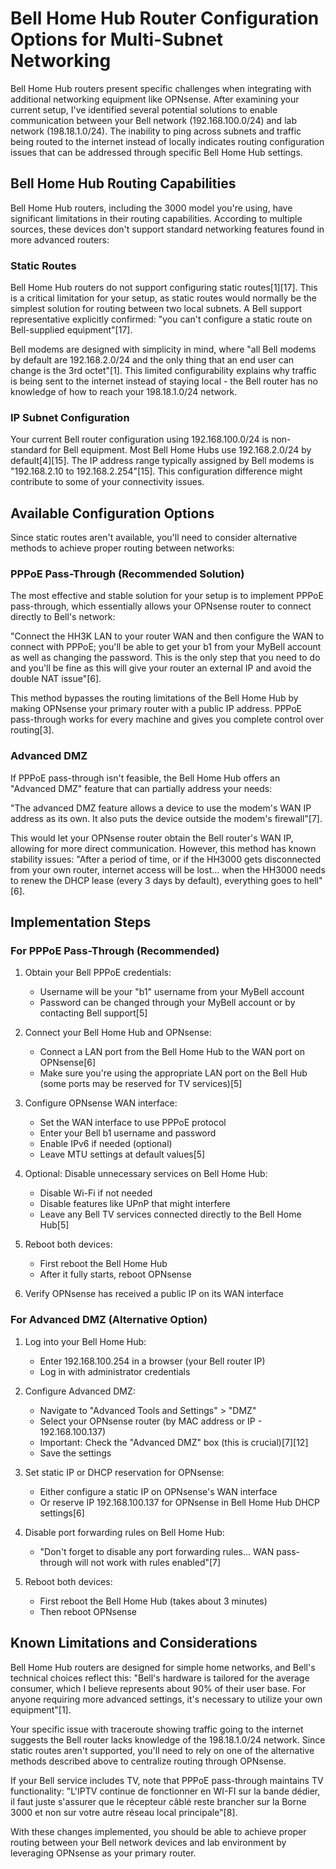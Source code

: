# Bell Home Hub Router Configuration Options for Multi-Subnet Networking

Bell Home Hub routers present specific challenges when integrating with additional networking equipment like OPNsense. After examining your current setup, I've identified several potential solutions to enable communication between your Bell network (192.168.100.0/24) and lab network (198.18.1.0/24). The inability to ping across subnets and traffic being routed to the internet instead of locally indicates routing configuration issues that can be addressed through specific Bell Home Hub settings.

## Bell Home Hub Routing Capabilities

Bell Home Hub routers, including the 3000 model you're using, have significant limitations in their routing capabilities. According to multiple sources, these devices don't support standard networking features found in more advanced routers:

### Static Routes
Bell Home Hub routers do not support configuring static routes[1][17]. This is a critical limitation for your setup, as static routes would normally be the simplest solution for routing between two local subnets. A Bell support representative explicitly confirmed: "you can't configure a static route on Bell-supplied equipment"[17].

Bell modems are designed with simplicity in mind, where "all Bell modems by default are 192.168.2.0/24 and the only thing that an end user can change is the 3rd octet"[1]. This limited configurability explains why traffic is being sent to the internet instead of staying local - the Bell router has no knowledge of how to reach your 198.18.1.0/24 network.

### IP Subnet Configuration
Your current Bell router configuration using 192.168.100.0/24 is non-standard for Bell equipment. Most Bell Home Hubs use 192.168.2.0/24 by default[4][15]. The IP address range typically assigned by Bell modems is "192.168.2.10 to 192.168.2.254"[15]. This configuration difference might contribute to some of your connectivity issues.

## Available Configuration Options

Since static routes aren't available, you'll need to consider alternative methods to achieve proper routing between networks:

### PPPoE Pass-Through (Recommended Solution)
The most effective and stable solution for your setup is to implement PPPoE pass-through, which essentially allows your OPNsense router to connect directly to Bell's network:

"Connect the HH3K LAN to your router WAN and then configure the WAN to connect with PPPoE; you'll be able to get your b1 from your MyBell account as well as changing the password. This is the only step that you need to do and you'll be fine as this will give your router an external IP and avoid the double NAT issue"[6].

This method bypasses the routing limitations of the Bell Home Hub by making OPNsense your primary router with a public IP address. PPPoE pass-through works for every machine and gives you complete control over routing[3].

### Advanced DMZ
If PPPoE pass-through isn't feasible, the Bell Home Hub offers an "Advanced DMZ" feature that can partially address your needs:

"The advanced DMZ feature allows a device to use the modem's WAN IP address as its own. It also puts the device outside the modem's firewall"[7].

This would let your OPNsense router obtain the Bell router's WAN IP, allowing for more direct communication. However, this method has known stability issues: "After a period of time, or if the HH3000 gets disconnected from your own router, internet access will be lost... when the HH3000 needs to renew the DHCP lease (every 3 days by default), everything goes to hell"[6].

## Implementation Steps

### For PPPoE Pass-Through (Recommended)

1. Obtain your Bell PPPoE credentials:
   - Username will be your "b1" username from your MyBell account
   - Password can be changed through your MyBell account or by contacting Bell support[5]

2. Connect your Bell Home Hub and OPNsense:
   - Connect a LAN port from the Bell Home Hub to the WAN port on OPNsense[6]
   - Make sure you're using the appropriate LAN port on the Bell Hub (some ports may be reserved for TV services)[5]

3. Configure OPNsense WAN interface:
   - Set the WAN interface to use PPPoE protocol
   - Enter your Bell b1 username and password
   - Enable IPv6 if needed (optional)
   - Leave MTU settings at default values[5]

4. Optional: Disable unnecessary services on Bell Home Hub:
   - Disable Wi-Fi if not needed
   - Disable features like UPnP that might interfere
   - Leave any Bell TV services connected directly to the Bell Home Hub[5]

5. Reboot both devices:
   - First reboot the Bell Home Hub
   - After it fully starts, reboot OPNsense

6. Verify OPNsense has received a public IP on its WAN interface

### For Advanced DMZ (Alternative Option)

1. Log into your Bell Home Hub:
   - Enter 192.168.100.254 in a browser (your Bell router IP)
   - Log in with administrator credentials

2. Configure Advanced DMZ:
   - Navigate to "Advanced Tools and Settings" > "DMZ"
   - Select your OPNsense router (by MAC address or IP - 192.168.100.137)
   - Important: Check the "Advanced DMZ" box (this is crucial)[7][12]
   - Save the settings

3. Set static IP or DHCP reservation for OPNsense:
   - Either configure a static IP on OPNsense's WAN interface
   - Or reserve IP 192.168.100.137 for OPNsense in Bell Home Hub DHCP settings[6]

4. Disable port forwarding rules on Bell Home Hub:
   - "Don't forget to disable any port forwarding rules... WAN pass-through will not work with rules enabled"[7]

5. Reboot both devices:
   - First reboot the Bell Home Hub (takes about 3 minutes)
   - Then reboot OPNsense

## Known Limitations and Considerations

Bell Home Hub routers are designed for simple home networks, and Bell's technical choices reflect this: "Bell's hardware is tailored for the average consumer, which I believe represents about 90% of their user base. For anyone requiring more advanced settings, it's necessary to utilize your own equipment"[1].

Your specific issue with traceroute showing traffic going to the internet suggests the Bell router lacks knowledge of the 198.18.1.0/24 network. Since static routes aren't supported, you'll need to rely on one of the alternative methods described above to centralize routing through OPNsense.

If your Bell service includes TV, note that PPPoE pass-through maintains TV functionality: "L'IPTV continue de fonctionner en WI-FI sur la bande dédier, il faut juste s'assurer que le récepteur câblé reste brancher sur la Borne 3000 et non sur votre autre réseau local principale"[8].

With these changes implemented, you should be able to achieve proper routing between your Bell network devices and lab environment by leveraging OPNsense as your primary router.

